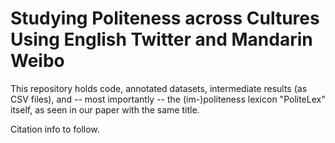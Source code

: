 # Studying Politeness across Cultures Using English Twitter and Mandarin Weibo

This repository holds code, annotated datasets, intermediate results (as CSV files), and -- most importantly -- the (im-)politeness lexicon "PoliteLex" itself, as seen in our paper with the same title.

Citation info to follow.